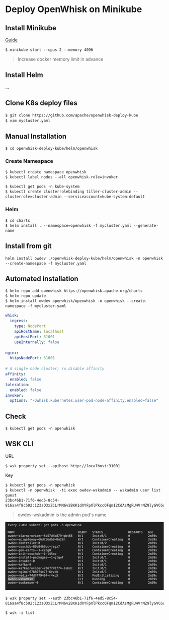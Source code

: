 # Deploy OpenWhisk on Minikube

## Install Minikube

[Guide](https://github.com/kubernetes/minikube)

```
$ minikube start --cpus 2 --memory 4096
```

> Increase docker memory limit in advance

## Install Helm
...

## Clone K8s deploy files

```bash
$ git clone https://github.com/apache/openwhisk-deploy-kube
$ vim mycluster.yaml
```

## Manual Installation

```
$ cd openwhisk-deploy-kube/helm/openwhisk
```

### Create Namespace

```
$ kubectl create namespace openwhisk
$ kubectl label nodes --all openwhisk-role=invoker
```

```
$ kubectl get pods -n kube-system
$ kubectl create clusterrolebinding tiller-cluster-admin --clusterrole=cluster-admin --serviceaccount=kube-system:default
```

### Helm

```
$ cd charts
$ helm install . --namespace=openwhisk -f mycluster.yaml --generate-name
```

## Install from git

```
helm install owdev ./openwhisk-deploy-kube/helm/openwhisk -n openwhisk --create-namespace -f mycluster.yaml
```

## Automated installation

```
$ helm repo add openwhisk https://openwhisk.apache.org/charts
$ helm repo update
$ helm install owdev openwhisk/openwhisk -n openwhisk --create-namespace -f mycluster.yaml
```


```yml
whisk:
  ingress:
    type: NodePort
    apiHostName: localhost
    apiHostPort: 31001
    useInternally: false

nginx:
  httpsNodePort: 31001

# A single node cluster; so disable affinity
affinity:
  enabled: false
toleration:
  enabled: false
invoker:
  options: "-Dwhisk.kubernetes.user-pod-node-affinity.enabled=false"
```
## Check

```
$ kubectl get pods -n openwhisk
```

## WSK CLI

URL

```
$ wsk property set --apihost http://localhost:31001
```

Key

```
$ kubectl get pods -n openwhisk
$ kubectl -n openwhisk  -ti exec owdev-wskadmin -- wskadmin user list guest
23bc46b1-71f6-4ed5-8c54-816aa4f8c502:123zO3xZCLrMN6v2BKK1dXYFpXlPkccOFqm12CdAsMgRU4VrNZ9lyGVCGuMDGIwP
```
> owdev-wskadmin is the admin pod's name

![](img/2022-01-13-10-03-55.png)

```
$ wsk property set --auth 23bc46b1-71f6-4ed5-8c54-816aa4f8c502:123zO3xZCLrMN6v2BKK1dXYFpXlPkccOFqm12CdAsMgRU4VrNZ9lyGVCGuMDGIwP
```


```
$ wsk -i list
```